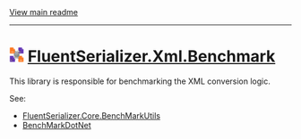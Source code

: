 ﻿[//]: # (Header)

<a href="https://github.com/Marvin-Brouwer/FluentSerializer#readme">
	View main readme
</a><hr/>
<h1>
	<img alt="icon" width="26" height="26"
		src="https://github.com/Marvin-Brouwer/FluentSerializer/raw/main/doc/logo/Logo.xml.optimized.svg" />
	<a href="https://github.com/Marvin-Brouwer/FluentSerializer/blob/main/src/FluentSerializer.Xml.Benchmark/Readme.md#readme">
		FluentSerializer.Xml.Benchmark
	</a>
</h1>

[//]: # (Body)

This library is responsible for benchmarking the XML conversion logic.  

See:

- [FluentSerializer.Core.BenchMarkUtils](https://github.com/Marvin-Brouwer/FluentSerializer/blob/main/src/FluentSerializer.Core.BenchMarkUtils/Readme.md#readme)
- [BenchMarkDotNet](https://github.com/dotnet/BenchmarkDotNet#readme)
